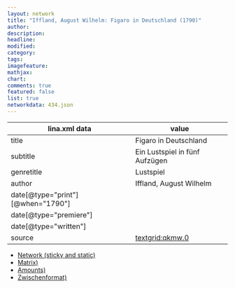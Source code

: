 ```yaml
---
layout: network
title: "Iffland, August Wilhelm: Figaro in Deutschland (1790)"
author:
description:
headline:
modified:
category:
tags:
imagefeature: 
mathjax: 
chart: 
comments: true
featured: false
list: true
networkdata: 434.json
---
```

lina.xml data  | value
------------- | -------------
title|Figaro in Deutschland
subtitle|Ein Lustspiel in fünf Aufzügen
genretitle|Lustspiel
author|Iffland, August Wilhelm
date[@type="print"][@when="1790"]|
date[@type="premiere"]|
date[@type="written"]|
source|[textgrid:qkmw.0](https://textgridlab.org/1.0/tgcrud-public/rest/textgrid:qkmw.0/data)



* [Network (sticky and static)](/linas/network434)
* [Matrix)](/linas/matrix434)
* [Amounts)](/linas/amount434)
* [Zwischenformat)](/linas/lina434 )
